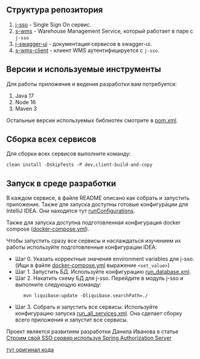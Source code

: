 ## Структура репозитория

1. [j-sso](./j-sso/README.md) - Single Sign On сервис.
2. [s-wms](./s-wms/README.md) - Warehouse Management Service, который работает в паре с `j-sso`
3. [j-swagger-ui](./j-swagger-ui/README.md) - документация сервисов в swagger-ui.
4. [s-wms-client](./s-wms-client/README.md) - клиент WMS аутентифицируется с `j-sso`.

## Версии и используемые инструменты

Для работы приложения и ведения разработки вам потребуется:

1. Java 17
2. Node 16
3. Maven 3

Остальные версии используемых библиотек смотрите в [pom.xml](pom.xml).

## Сборка всех сервисов

Для сборки всех сервисов выполните команду:

```shell
clean install -DskipTests -P dev,client-build-and-copy
```

## Запуск в среде разработки

В каждом сервисе, в файле README описано как собрать и запустить приложение. Также для запуска доступны готовые
конфигурации для IntelliJ IDEA. Они находятся тут [runConfigurations](.idea/runConfigurations).

Также для запуска доступна подготовленная конфигурация docker compose ([docker-compose.yml](docker-compose.yml)).

Чтобы запустить сразу все сервисы и наслаждаться изучением их работы используйте подготовленные конфигурации IDEA:

- Шаг 0. Указать корректные значения environment variables для j-sso. (Ищи в
  файле [docker-compose.yml](docker-compose.yml) выражение `<set_value>`)
- Шаг 1. Запустить БД. Используйте конфигурацию [run_database.xml](.idea/runConfigurations/run_database.xml).
- Шаг 2. Накатить схему БД для j-sso. Перейдите в модуль j-sso и выполните следующую команду:
  ```shell
     mvn liquibase:update -Dliquibase.searchPath=./
   ```
- Шаг 3. Собрать и запустить все сервисы. Используйте конфигурацию
  запуска [run_all_services.xml](.idea/runConfigurations/run_all_services.xml). Она сделает сборку всего приложения и
  запустит все сервисы.
  
Проект является развитием разработки Данила Иванова в статье [Строим свой SSO сервер используя Spring Authorization Server](https://habr.com/ru/articles/737548/)

[тут оригинал кода](https://github.com/dlabs71/spring-authorization-server-example/tree/latest)